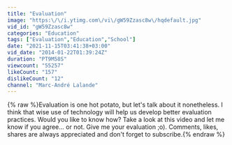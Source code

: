 ```yaml
---
title: "Evaluation"
image: "https:\/\/i.ytimg.com\/vi\/gW59Zzasc8w\/hqdefault.jpg"
vid_id: "gW59Zzasc8w"
categories: "Education"
tags: ["Evaluation","Education","School"]
date: "2021-11-15T03:41:38+03:00"
vid_date: "2014-01-22T01:39:24Z"
duration: "PT9M58S"
viewcount: "55257"
likeCount: "157"
dislikeCount: "12"
channel: "Marc-André Lalande"
---
```

{% raw %}Evaluation is one hot potato, but let's talk about it nonetheless. I think that wise use of technology will help us develop better evaluation practices. Would you like to know how? Take a look at this video and let me know if you agree... or not. Give me your evaluation ;o). Comments, likes, shares are always appreciated and don't forget to subscribe.{% endraw %}
